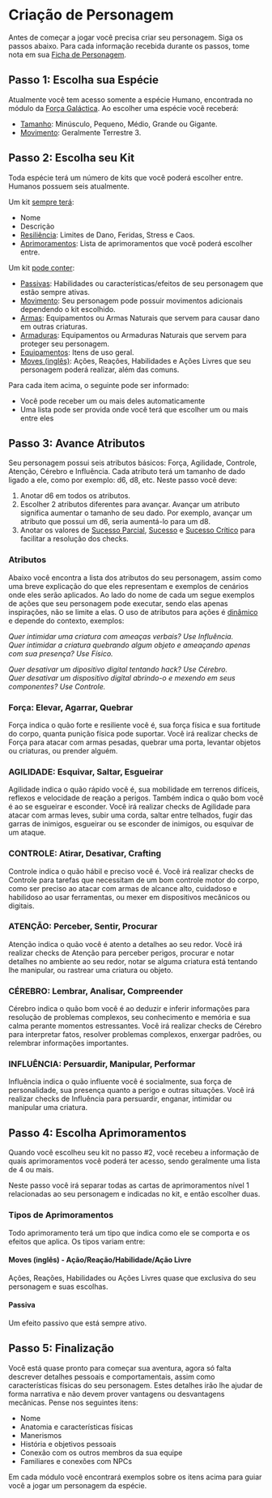 # Criação de Personagem

Antes de começar a jogar você precisa criar seu personagem. Siga os passos abaixo. Para cada informação recebida durante os passos, tome nota em sua [Ficha de Personagem]().

## Passo 1: Escolha sua Espécie

Atualmente você tem acesso somente a espécie Humano, encontrada no módulo da [Força Galáctica](). Ao escolher uma espécie você receberá:

- [Tamanho](): Minúsculo, Pequeno, Médio, Grande ou Gigante.
- [Movimento](): Geralmente Terrestre 3.

## Passo 2: Escolha seu Kit

Toda espécie terá um número de kits que você poderá escolher entre. Humanos possuem seis atualmente.

Um kit <ins>sempre terá</ins>:

- Nome
- Descrição
- [Resiliência](): Limites de Dano, Feridas, Stress e Caos.
- [Aprimoramentos](): Lista de aprimoramentos que você poderá escolher entre.

Um kit <ins>pode conter</ins>:

- [Passivas](): Habilidades ou características/efeitos de seu personagem que estão sempre ativas.
- [Movimento](): Seu personagem pode possuir movimentos adicionais dependendo o kit escolhido.
- [Armas](): Equipamentos ou Armas Naturais que servem para causar dano em outras criaturas.
- [Armaduras](): Equipamentos ou Armaduras Naturais que servem para proteger seu personagem.
- [Equipamentos](): Itens de uso geral.
- [Moves (inglês)](): Ações, Reações, Habilidades e Ações Livres que seu personagem poderá realizar, além das comuns.

Para cada item acima, o seguinte pode ser informado:

- Você pode receber um ou mais deles automaticamente
- Uma lista pode ser provida onde você terá que escolher um ou mais entre eles

## Passo 3: Avance Atributos

Seu personagem possui seis atributos básicos: Força, Agilidade, Controle, Atenção, Cérebro e Influência. Cada atributo terá um tamanho de dado ligado a ele, como por exemplo: d6, d8, etc. Neste passo você deve:

1. Anotar d6 em todos os atributos.
2. Escolher 2 atributos diferentes para avançar.
   Avançar um atributo significa aumentar o tamanho de seu dado. Por exemplo, avançar um atributo que possui um d6, seria aumentá-lo para um d8.
3. Anotar os valores de <ins>Sucesso Parcial</ins>, <ins>Sucesso</ins> e <ins>Sucesso Crítico</ins> para facilitar a resolução dos checks.

### Atributos

Abaixo você encontra a lista dos atributos do seu personagem, assim como uma breve explicação do que eles representam e exemplos de cenários onde eles serão aplicados. Ao lado do nome de cada um segue exemplos de ações que seu personagem pode executar, sendo elas apenas inspirações, não se limite a elas. O uso de atributos para ações é <ins>dinâmico</ins> e depende do contexto, exemplos:

_Quer intimidar uma criatura com ameaças verbais? Use Influência.  
Quer intimidar a criatura quebrando algum objeto e ameaçando apenas com sua presença? Use Físico._ 

_Quer desativar um dipositivo digital tentando hack? Use Cérebro.   
Quer desativar um dispositivo digital abrindo-o e mexendo em seus componentes? Use Controle._  

### Força: Elevar, Agarrar, Quebrar

Força indica o quão forte e resiliente você é, sua força física e sua fortitude do corpo, quanta punição física pode suportar. Você irá realizar checks de Força para atacar com armas pesadas, quebrar uma porta, levantar objetos ou criaturas, ou prender alguém.  

### AGILIDADE: Esquivar, Saltar, Esgueirar

Agilidade indica o quão rápido você é, sua mobilidade em terrenos difíceis, reflexos e velocidade de reação a perigos. Também indica o quão bom você é ao se esgueirar e esconder. Você irá realizar checks de Agilidade para atacar com armas leves, subir uma corda, saltar entre telhados, fugir das garras de inimigos, esgueirar ou se esconder de inimigos, ou esquivar de um ataque.  
   
### CONTROLE: Atirar, Desativar, Crafting

Controle indica o quão hábil e preciso você é. Você irá realizar checks de Controle para tarefas que necessitam de um bom controle motor do corpo, como ser preciso ao atacar com armas de alcance alto, cuidadoso e habilidoso ao usar ferramentas, ou mexer em dispositivos mecânicos ou digitais.  

### ATENÇÃO: Perceber, Sentir, Procurar

Atenção indica o quão você é atento a detalhes ao seu redor. Você irá realizar checks de Atenção para perceber perigos, procurar e notar detalhes no ambiente ao seu redor, notar se alguma criatura está tentando lhe manipular, ou rastrear uma criatura ou objeto.

### CÉREBRO: Lembrar, Analisar, Compreender

Cérebro indica o quão bom você é ao deduzir e inferir informações para resolução de problemas complexos, seu conhecimento e memória e sua calma perante momentos estressantes. Você irá realizar checks de Cérebro para interpretar fatos, resolver problemas complexos, enxergar padrões, ou relembrar informações importantes.  

### INFLUÊNCIA: Persuardir, Manipular, Performar

Influência indica o quão influente você é socialmente, sua força de personalidade, sua presença quanto a perigo e outras situações. Você irá realizar checks de Influência para persuardir, enganar, intimidar ou manipular uma criatura.  

## Passo 4: Escolha Aprimoramentos

Quando você escolheu seu kit no passo #2, você recebeu a informação de quais aprimoramentos você poderá ter acesso, sendo geralmente uma lista de 4 ou mais.

Neste passo você irá separar todas as cartas de aprimoramentos nível 1 relacionadas ao seu personagem e indicadas no kit, e então escolher duas. 

### Tipos de Aprimoramentos

Todo aprimoramento terá um tipo que indica como ele se comporta e os efeitos que aplica. Os tipos variam entre:

#### Moves (inglês) - Ação/Reação/Habilidade/Ação Livre

Ações, Reações, Habilidades ou Ações Livres quase que exclusiva do seu personagem e suas escolhas.

#### Passiva

Um efeito passivo que está sempre ativo.

## Passo 5: Finalização

Você está quase pronto para começar sua aventura, agora só falta descrever detalhes pessoais e comportamentais, assim como características físicas do seu personagem. Estes detalhes irão lhe ajudar de forma narrativa e não devem prover vantagens ou desvantagens mecânicas. Pense nos seguintes itens:

- Nome
- Anatomia e características físicas
- Manerismos
- História e objetivos pessoais
- Conexão com os outros membros da sua equipe
- Familiares e conexões com NPCs

Em cada módulo você encontrará exemplos sobre os itens acima para guiar você a jogar um personagem da espécie.
